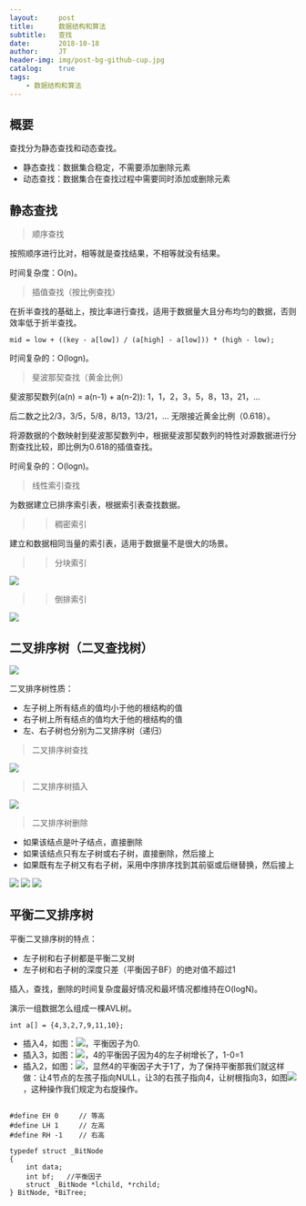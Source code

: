 ```yaml
---
layout:     post
title:      数据结构和算法
subtitle:   查找
date:       2018-10-18
author:     JT
header-img: img/post-bg-github-cup.jpg
catalog:    true
tags:
    - 数据结构和算法
---
```


<script type="text/javascript" src="http://cdn.mathjax.org/mathjax/latest/MathJax.js?config=default"></script>

## 概要

查找分为静态查找和动态查找。

* 静态查找：数据集合稳定，不需要添加删除元素
* 动态查找：数据集合在查找过程中需要同时添加或删除元素

## 静态查找

> 顺序查找

按照顺序进行比对，相等就是查找结果，不相等就没有结果。

时间复杂度：O(n)。

> 插值查找（按比例查找）

在折半查找的基础上，按比率进行查找，适用于数据量大且分布均匀的数据，否则效率低于折半查找。

`mid = low + ((key - a[low]) / (a[high] - a[low])) * (high - low);`

时间复杂的：O(logn)。

> 斐波那契查找（黄金比例）

斐波那契数列(a(n) = a(n-1) + a(n-2)): 1，1，2，3，5，8，13，21，...

后二数之比2/3，3/5，5/8，8/13，13/21，... 无限接近黄金比例（0.618）。

将源数据的个数映射到斐波那契数列中，根据斐波那契数列的特性对源数据进行分割查找比较，即比例为0.618的插值查找。

时间复杂的：O(logn)。

> 线性索引查找

为数据建立已排序索引表，根据索引表查找数据。

>> 稠密索引

建立和数据相同当量的索引表，适用于数据量不是很大的场景。

>> 分块索引

![](https://wtj900.github.io/img/DataAlgorithm/分块索引.png)

>> 倒排索引

![](https://wtj900.github.io/img/DataAlgorithm/倒排索引.png)

## 二叉排序树（二叉查找树）

![](https://wtj900.github.io/img/DataAlgorithm/二叉排序树创建.png)

二叉排序树性质：

* 左子树上所有结点的值均小于他的根结构的值
* 右子树上所有结点的值均大于他的根结构的值
* 左、右子树也分别为二叉排序树（递归）

> 二叉排序树查找

![](https://wtj900.github.io/img/DataAlgorithm/二叉排序树查找.png)

> 二叉排序树插入

![](https://wtj900.github.io/img/DataAlgorithm/二叉排序树插入.png)

> 二叉排序树删除

* 如果该结点是叶子结点，直接删除
* 如果该结点只有左子树或右子树，直接删除，然后接上
* 如果既有左子树又有右子树，采用中序排序找到其前驱或后继替换，然后接上

![](https://wtj900.github.io/img/DataAlgorithm/二叉排序树删除-01.png)
![](https://wtj900.github.io/img/DataAlgorithm/二叉排序树删除-02.png)
![](https://wtj900.github.io/img/DataAlgorithm/二叉排序树删除-03.png)

## 平衡二叉排序树

平衡二叉排序树的特点：

* 左子树和右子树都是平衡二叉树
* 左子树和右子树的深度只差（平衡因子BF）的绝对值不超过1

插入，查找，删除的时间复杂度最好情况和最坏情况都维持在O(logN)。

演示一组数据怎么组成一棵AVL树。

`int a[] = {4,3,2,7,9,11,10}; `

* 插入4，如图：![](https://wtj900.github.io/img/DataAlgorithm/平衡二叉排序树-01.png)，平衡因子为0.
* 插入3，如图：![](https://wtj900.github.io/img/DataAlgorithm/平衡二叉排序树-02.png)，4的平衡因子因为4的左子树增长了，1-0=1
* 插入2，如图：![](https://wtj900.github.io/img/DataAlgorithm/平衡二叉排序树-03.png)，显然4的平衡因子大于1了，为了保持平衡那我们就这样做：让4节点的左孩子指向NULL，让3的右孩子指向4，让树根指向3，如图![](https://wtj900.github.io/img/DataAlgorithm/平衡二叉排序树-04.png)，这种操作我们规定为右旋操作。








```

#define EH 0     // 等高
#define LH 1     // 左高
#define RH -1    // 右高

typedef struct _BitNode
{
    int data;
    int bf;   //平衡因子
    struct _BitNode *lchild, *rchild;
} BitNode, *BiTree;







```













